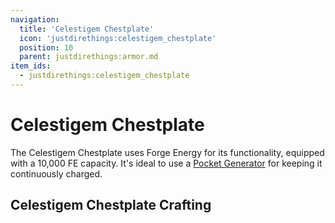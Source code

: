 ```yaml
---
navigation:
  title: 'Celestigem Chestplate'
  icon: 'justdirethings:celestigem_chestplate'
  position: 10
  parent: justdirethings:armor.md
item_ids:
  - justdirethings:celestigem_chestplate
---
```


# Celestigem Chestplate

The Celestigem Chestplate uses Forge Energy for its functionality, equipped with a 10,000 FE capacity. It's ideal to use a [Pocket Generator](./item_pocket_generator.md) for keeping it continuously charged.

## Celestigem Chestplate Crafting

<Recipe id="justdirethings:celestigem_chestplate" />
